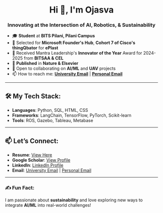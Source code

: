 <h1 align="center">Hi 👋, I'm Ojasva</h1>
<h3 align="center">Innovating at the Intersection of AI, Robotics, & Sustainability</h3>

<!--
<p align="center">
  <img src="https://user-images.githubusercontent.com/illustration.png" alt="Illustration" width="300"/>
</p>
-->

- 🎓 **Student** at **BITS Pilani, Pilani Campus**
- 🚀 Selected for **Microsoft Founder's Hub**, **Cohort 7 of Cisco's thingQbator** for **ePlast**
- 🚀 Received Mantra Leadership's **Innovator of the Year** Award for 2024-2025 from **BITSAA & CEL**
- 📜 **Published** in **Nature & Elsevier**
- 💼 Open to collaborating on **AI/ML** and **UAV** projects
- 📫 How to reach me: **[University Email](mailto:f20212378@pilani.bits-pilani.ac.in)** | **[Personal Email](mailto:ojasvagoyal9@gmail.com)**

---

## 🛠️ My Tech Stack:
- **Languages**: Python, SQL, HTML, CSS
- **Frameworks**: LangChain, TensorFlow, PyTorch, Scikit-learn
- **Tools**: ROS, Gazebo, Tableau, Metabase

---

## 📫 Let’s Connect:
- **Resume**: [View Here](https://drive.google.com/file/d/1rqfg05QSJ7JJemTij0UdQVcOP_5Q2EWz/view?usp=drive_link)
- **Google Scholar**: [View Profile](https://scholar.google.com/citations?user=PC6cUHYAAAAJ&hl)
- **LinkedIn**: [LinkedIn Profile](https://linkedin.com/in/ojasva-goyal-476422230/)
- **Email**: [University Email](mailto:f20212378@pilani.bits-pilani.ac.in) | [Personal Email](mailto:ojasvagoyal9@gmail.com)

---

### ✍️ Fun Fact:
I am passionate about **sustainability** and love exploring new ways to integrate **AI/ML** into real-world challenges!


<!--
# Hi there! 👋 Welcome to my GitHub

I'm Ojasva Goyal, a **Civil Engineering and Data Science student at BITS Pilani** with a passion for **AI/ML, UAV programming, and sustainability**. I love merging engineering principles with cutting-edge technologies to solve real-world problems.
My academic foundation, coupled with hands-on projects and research, has allowed me to explore diverse applications of AI and ML in fields such as agriculture, sustainability, and robotics.

---

## 🛠️ My Tech Stack:
- **Languages**: Python, SQL, HTML, CSS
- **Frameworks**: TensorFlow, PyTorch, Scikit-learn
- **Tools**: ROS, Gazebo, Tableau, Metabase

---

## 🏆 Achievements:
- Published research in **Scientific Reports** on agricultural diagnostics.
- Selected for **Microsoft Founders Hub** with **ePlast**.

---

## 📫 Let’s Connect:
- **Resume**: [View Here](#)
- **Google Scholar**: [View Profile](https://scholar.google.com/citations?user=PC6cUHYAAAAJ&hl)
- **LinkedIn**: [Your LinkedIn Profile](https://linkedin.com/in/ojasva-goyal-476422230/)
- **Email**: [Your Email](mailto:ojasvagoyal9@gmail.com)

---

### 🌟 Fun Fact:
I’m committed to leveraging technology for a greener, more sustainable future!
-->

<!--
**Ojasva-Goyal/Ojasva-Goyal** is a ✨ _special_ ✨ repository because its `README.md` (this file) appears on your GitHub profile.

Here are some ideas to get you started:

- 🔭 I’m currently working on ...
- 🌱 I’m currently learning ...
- 👯 I’m looking to collaborate on ...
- 🤔 I’m looking for help with ...
- 💬 Ask me about ...
- 📫 How to reach me: ...
- 😄 Pronouns: ...
- ⚡ Fun fact: ...
-->
